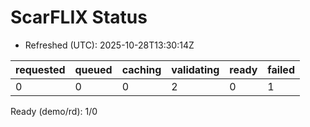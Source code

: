 ﻿# ScarFLIX Status

* Refreshed (UTC): 2025-10-28T13:30:14Z

| requested | queued | caching | validating | ready | failed |
|-----------|--------|---------|------------|-------|--------|
| 0 | 0 | 0 | 2 | 0 | 1 |

Ready (demo/rd): 1/0
